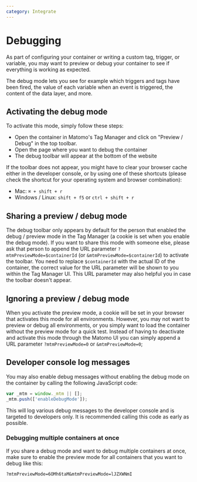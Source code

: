 ```yaml
---
category: Integrate
---
```

# Debugging

As part of configuring your container or writing a custom tag, trigger, or variable, you may want to preview or debug your container to see if everything is working as expected.

The debug mode lets you see for example which triggers and tags have been fired, the value of each variable when an event is triggered, the content of the data layer, and more.

## Activating the debug mode

To activate this mode, simply follow these steps:

* Open the container in Matomo's Tag Manager and click on "Preview / Debug" in the top toolbar.
* Open the page where you want to debug the container
* The debug toolbar will appear at the bottom of the website

<div markdown="1" class="alert alert-info">
If the toolbar does not appear, you might have to clear your browser cache either in the developer console, or by using one of these shortcuts (please check the shortcut for your operating system and browser combination):

* Mac: `⌘ + shift + r`
* Windows / Linux: `shift + f5` or `ctrl + shift + r`
</div>

## Sharing a preview / debug mode

The debug toolbar only appears by default for the person that enabled the debug / preview mode in the Tag Manager (a cookie is set when you enable the debug mode). If you want to share this mode with someone else, please ask that person to append the URL parameter `?mtmPreviewMode=$containerId` (or `&mtmPreviewMode=$containerId`) to activate the toolbar. You need to replace `$containerId` with the actual ID of the container, the correct value for the URL parameter will be shown to you within the Tag Manager UI. This URL parameter may also helpful you in case the toolbar doesn't appear.

## Ignoring a preview / debug mode

When you activate the preview mode, a cookie will be set in your browser that activates this mode for all environments. However, you may not want to preview or debug all environments, or you simply want to load the container without the preview mode for a quick test. Instead of having to deactivate and activate this mode through the Matomo UI you can simply append a URL parameter `?mtmPreviewMode=0` or `&mtmPreviewMode=0`;

## Developer console log messages

You may also enable debug messages without enabling the debug mode on the container by calling the following JavaScript code:

```js
var _mtm = window._mtm || [];
_mtm.push(['enableDebugMode']);
```

This will log various debug messages to the developer console and is targeted to developers only. It is recommended calling this code as early as possible.

### Debugging multiple containers at once

If you share a debug mode and want to debug multiple containers at once, make sure to enable the preview mode for all containers that you want to debug like this:

```
?mtmPreviewMode=6OMh6taM&mtmPreviewMode=lJZXWNmI
```